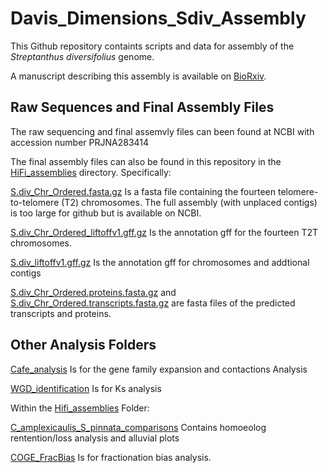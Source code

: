 # Davis_Dimensions_Sdiv_Assembly

This Github repository containts scripts and data for assembly of the _Streptanthus diversifolius_ genome.

A manuscript describing this assembly is available on [BioRxiv](https://www.biorxiv.org/content/10.1101/2024.05.20.595032v1).

## Raw Sequences and Final Assembly Files

The raw sequencing and final assemvly files can been found at NCBI with accession number PRJNA283414

The final assembly files can also be found in this repository in the [HiFi_assemblies](./HiFi_assemblies) directory.  Specifically:

[S.div_Chr_Ordered.fasta.gz](./HiFi_assemblies/S.div_Chr_Ordered.fasta.gz) Is a fasta file containing the fourteen telomere-to-telomere (T2) chromosomes.  The full assembly (with unplaced contigs) is too large for github but is available on NCBI.

[S.div_Chr_Ordered_liftoffv1.gff.gz](./HiFi_assemblies/S.div_Chr_Ordered_liftoffv1.gff.gz) Is the annotation gff for the fourteen T2T chromosomes.

[S.div_liftoffv1.gff.gz](./HiFi_assemblies/S.div_liftoffv1.gff.gz) Is the annotation gff for chromosomes and addtional contigs

[S.div_Chr_Ordered.proteins.fasta.gz](./HiFi_assemblies/S.div_Chr_Ordered.proteins.fasta.gz
) and [S.div_Chr_Ordered.transcripts.fasta.gz](./HiFi_assemblies/S.div_Chr_Ordered.transcripts.fasta.gz
) are fasta files of the predicted transcripts and proteins.

## Other Analysis Folders

[Cafe_analysis](./Cafe_analysis/) Is for the gene family expansion and contactions Analysis

[WGD_identification](./WGD_identification/) Is for Ks analysis

Within the [Hifi_assemblies](HiFi_assemblies/) Folder:

[C_amplexicaulis_S_pinnata_comparisons](HiFi_assemblies/C_amplexicaulis_S_pinnata_comparisons/) Contains homoeolog rentention/loss analysis and alluvial plots

[COGE_FracBias](HiFi_assemblies/COGE_FracBias/) Is for fractionation bias analysis.

